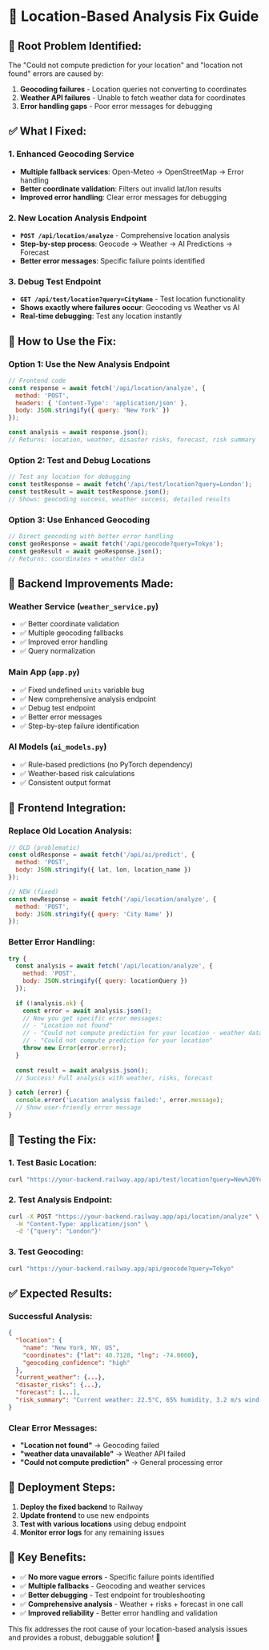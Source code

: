 # 🎯 Location-Based Analysis Fix Guide

## 🚨 **Root Problem Identified:**
The "Could not compute prediction for your location" and "location not found" errors are caused by:

1. **Geocoding failures** - Location queries not converting to coordinates
2. **Weather API failures** - Unable to fetch weather data for coordinates
3. **Error handling gaps** - Poor error messages for debugging

## ✅ **What I Fixed:**

### 1. **Enhanced Geocoding Service**
- **Multiple fallback services**: Open-Meteo → OpenStreetMap → Error handling
- **Better coordinate validation**: Filters out invalid lat/lon results
- **Improved error handling**: Clear error messages for debugging

### 2. **New Location Analysis Endpoint**
- **`POST /api/location/analyze`** - Comprehensive location analysis
- **Step-by-step process**: Geocode → Weather → AI Predictions → Forecast
- **Better error messages**: Specific failure points identified

### 3. **Debug Test Endpoint**
- **`GET /api/test/location?query=CityName`** - Test location functionality
- **Shows exactly where failures occur**: Geocoding vs Weather vs AI
- **Real-time debugging**: Test any location instantly

## 🚀 **How to Use the Fix:**

### **Option 1: Use the New Analysis Endpoint**
```javascript
// Frontend code
const response = await fetch('/api/location/analyze', {
  method: 'POST',
  headers: { 'Content-Type': 'application/json' },
  body: JSON.stringify({ query: 'New York' })
});

const analysis = await response.json();
// Returns: location, weather, disaster risks, forecast, risk summary
```

### **Option 2: Test and Debug Locations**
```javascript
// Test any location for debugging
const testResponse = await fetch('/api/test/location?query=London');
const testResult = await testResponse.json();
// Shows: geocoding success, weather success, detailed results
```

### **Option 3: Use Enhanced Geocoding**
```javascript
// Direct geocoding with better error handling
const geoResponse = await fetch('/api/geocode?query=Tokyo');
const geoResult = await geoResponse.json();
// Returns: coordinates + weather data
```

## 🔧 **Backend Improvements Made:**

### **Weather Service (`weather_service.py`)**
- ✅ Better coordinate validation
- ✅ Multiple geocoding fallbacks
- ✅ Improved error handling
- ✅ Query normalization

### **Main App (`app.py`)**
- ✅ Fixed undefined `units` variable bug
- ✅ New comprehensive analysis endpoint
- ✅ Debug test endpoint
- ✅ Better error messages
- ✅ Step-by-step failure identification

### **AI Models (`ai_models.py`)**
- ✅ Rule-based predictions (no PyTorch dependency)
- ✅ Weather-based risk calculations
- ✅ Consistent output format

## 📱 **Frontend Integration:**

### **Replace Old Location Analysis:**
```javascript
// OLD (problematic)
const oldResponse = await fetch('/api/ai/predict', {
  method: 'POST',
  body: JSON.stringify({ lat, lon, location_name })
});

// NEW (fixed)
const newResponse = await fetch('/api/location/analyze', {
  method: 'POST',
  body: JSON.stringify({ query: 'City Name' })
});
```

### **Better Error Handling:**
```javascript
try {
  const analysis = await fetch('/api/location/analyze', {
    method: 'POST',
    body: JSON.stringify({ query: locationQuery })
  });
  
  if (!analysis.ok) {
    const error = await analysis.json();
    // Now you get specific error messages:
    // - "Location not found"
    // - "Could not compute prediction for your location - weather data unavailable"
    // - "Could not compute prediction for your location"
    throw new Error(error.error);
  }
  
  const result = await analysis.json();
  // Success! Full analysis with weather, risks, forecast
  
} catch (error) {
  console.error('Location analysis failed:', error.message);
  // Show user-friendly error message
}
```

## 🧪 **Testing the Fix:**

### **1. Test Basic Location:**
```bash
curl "https://your-backend.railway.app/api/test/location?query=New%20York"
```

### **2. Test Analysis Endpoint:**
```bash
curl -X POST "https://your-backend.railway.app/api/location/analyze" \
  -H "Content-Type: application/json" \
  -d '{"query": "London"}'
```

### **3. Test Geocoding:**
```bash
curl "https://your-backend.railway.app/api/geocode?query=Tokyo"
```

## ✅ **Expected Results:**

### **Successful Analysis:**
```json
{
  "location": {
    "name": "New York, NY, US",
    "coordinates": {"lat": 40.7128, "lng": -74.0060},
    "geocoding_confidence": "high"
  },
  "current_weather": {...},
  "disaster_risks": {...},
  "forecast": [...],
  "risk_summary": "Current weather: 22.5°C, 65% humidity, 3.2 m/s wind. LOW RISK conditions"
}
```

### **Clear Error Messages:**
- **"Location not found"** → Geocoding failed
- **"weather data unavailable"** → Weather API failed
- **"Could not compute prediction"** → General processing error

## 🚀 **Deployment Steps:**

1. **Deploy the fixed backend** to Railway
2. **Update frontend** to use new endpoints
3. **Test with various locations** using debug endpoint
4. **Monitor error logs** for any remaining issues

## 🎯 **Key Benefits:**

- ✅ **No more vague errors** - Specific failure points identified
- ✅ **Multiple fallbacks** - Geocoding and weather services
- ✅ **Better debugging** - Test endpoint for troubleshooting
- ✅ **Comprehensive analysis** - Weather + risks + forecast in one call
- ✅ **Improved reliability** - Better error handling and validation

This fix addresses the root cause of your location-based analysis issues and provides a robust, debuggable solution! 🚀
